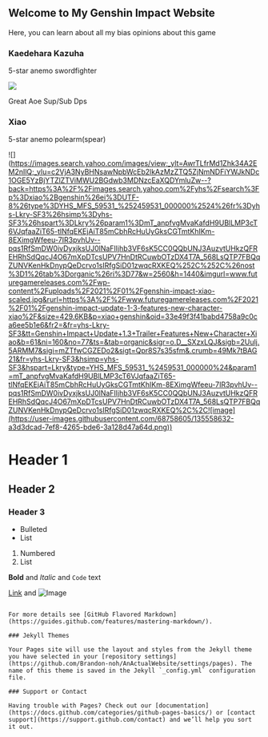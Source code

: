 ## Welcome to My Genshin Impact Website

Here, you can learn about all my bias opinions about this game

### Kaedehara Kazuha

5-star anemo swordfighter 

![](https://encrypted-tbn0.gstatic.com/images?q=tbn:ANd9GcQQpslIJLvgC7L-tpYRwAKHii54qH3pdEnGKA&usqp=CAU)

Great Aoe Sup/Sub Dps

### Xiao

5-star anemo polearm(spear)

![] (https://images.search.yahoo.com/images/view;_ylt=AwrTLfrMd1Zhk34A2EM2nIlQ;_ylu=c2VjA3NyBHNsawNpbWcEb2lkAzMzZTQ5ZjNmNDFiYWJkNDc1OGE5YzBjYTZlZTViMWU2BGdwb3MDNzcEaXQDYmluZw--?back=https%3A%2F%2Fimages.search.yahoo.com%2Fyhs%2Fsearch%3Fp%3Dxiao%2Bgenshin%26ei%3DUTF-8%26type%3DYHS_MFS_59531_%252459531_000000%2524%26fr%3Dyhs-Lkry-SF3%26hsimp%3Dyhs-SF3%26hspart%3DLkry%26param1%3DmT_anpfvgMvaKafdH9UBlLMP3cT6VJqfaaZiT65-tlNfqEKEjAiT85mCbhRcHuUyGksCGTmtKhIKm-8EXimgWfeeu-7IR3pvhUv--pqs1RfSmDW0ivDyxjksUJ0lNaFIljhb3VF6sK5CC0QQbUNJ3AuzvtUHkzQFREHRhSdQqcJ4O67mXpDTcsUPV7HnDtRCuwbOTzDX4T7A_568LsQTP7FBQqZUNVKenHkDnypQeDcrvo1sIRfgSiD01zwqcRXKEQ%252C%252C%26nost%3D1%26tab%3Dorganic%26ri%3D77&w=2560&h=1440&imgurl=www.futuregamereleases.com%2Fwp-content%2Fuploads%2F2021%2F01%2Fgenshin-impact-xiao-scaled.jpg&rurl=https%3A%2F%2Fwww.futuregamereleases.com%2F2021%2F01%2Fgenshin-impact-update-1-3-features-new-character-xiao%2F&size=429.6KB&p=xiao+genshin&oid=33e49f3f41babd4758a9c0ca6ee5b1e6&fr2=&fr=yhs-Lkry-SF3&tt=Genshin+Impact+Update+1.3+Trailer+Features+New+Character+Xiao&b=61&ni=160&no=77&ts=&tab=organic&sigr=o.D__SXzxLQJ&sigb=2Uulj.5ARMM7&sigi=mZTfwCGZEDo2&sigt=Qpr8S7s35sfm&.crumb=49Mk7tBAG21&fr=yhs-Lkry-SF3&hsimp=yhs-SF3&hspart=Lkry&type=YHS_MFS_59531_%2459531_000000%24&param1=mT_anpfvgMvaKafdH9UBlLMP3cT6VJqfaaZiT65-tlNfqEKEjAiT85mCbhRcHuUyGksCGTmtKhIKm-8EXimgWfeeu-7IR3pvhUv--pqs1RfSmDW0ivDyxjksUJ0lNaFIljhb3VF6sK5CC0QQbUNJ3AuzvtUHkzQFREHRhSdQqcJ4O67mXpDTcsUPV7HnDtRCuwbOTzDX4T7A_568LsQTP7FBQqZUNVKenHkDnypQeDcrvo1sIRfgSiD01zwqcRXKEQ%2C%2C![image](https://user-images.githubusercontent.com/68758605/135558632-a3d3dcad-7ef8-4265-bde6-3a128d47a64d.png))

# Header 1
## Header 2
### Header 3

- Bulleted
- List

1. Numbered
2. List

**Bold** and _Italic_ and `Code` text

[Link](url) and ![Image](src)
```

For more details see [GitHub Flavored Markdown](https://guides.github.com/features/mastering-markdown/).

### Jekyll Themes

Your Pages site will use the layout and styles from the Jekyll theme you have selected in your [repository settings](https://github.com/Brandon-noh/AnActualWebsite/settings/pages). The name of this theme is saved in the Jekyll `_config.yml` configuration file.

### Support or Contact

Having trouble with Pages? Check out our [documentation](https://docs.github.com/categories/github-pages-basics/) or [contact support](https://support.github.com/contact) and we’ll help you sort it out.
